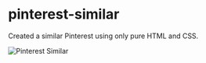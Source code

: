 # pinterest-similar
 Created a similar Pinterest using only pure HTML and CSS.

![Pinterest Similar](https://github.com/marcos-vcg/pinterest-similar/assets/64797599/0d68bdea-d67a-471d-9c8c-e806ad23461a)
